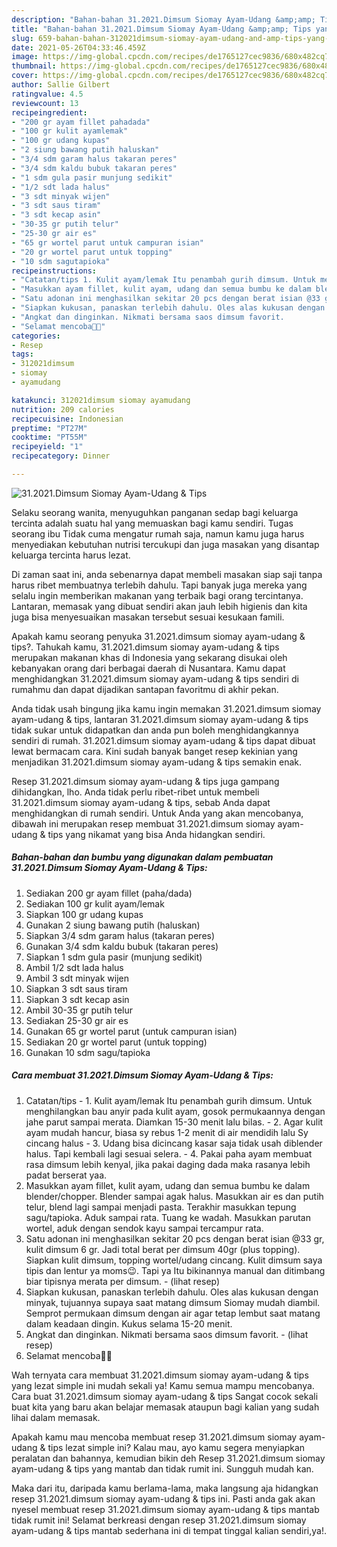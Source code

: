 ```yaml
---
description: "Bahan-bahan 31.2021.Dimsum Siomay Ayam-Udang &amp;amp; Tips yang nikmat dan Mudah Dibuat"
title: "Bahan-bahan 31.2021.Dimsum Siomay Ayam-Udang &amp;amp; Tips yang nikmat dan Mudah Dibuat"
slug: 659-bahan-bahan-312021dimsum-siomay-ayam-udang-and-amp-tips-yang-nikmat-dan-mudah-dibuat
date: 2021-05-26T04:33:46.459Z
image: https://img-global.cpcdn.com/recipes/de1765127cec9836/680x482cq70/312021dimsum-siomay-ayam-udang-tips-foto-resep-utama.jpg
thumbnail: https://img-global.cpcdn.com/recipes/de1765127cec9836/680x482cq70/312021dimsum-siomay-ayam-udang-tips-foto-resep-utama.jpg
cover: https://img-global.cpcdn.com/recipes/de1765127cec9836/680x482cq70/312021dimsum-siomay-ayam-udang-tips-foto-resep-utama.jpg
author: Sallie Gilbert
ratingvalue: 4.5
reviewcount: 13
recipeingredient:
- "200 gr ayam fillet pahadada"
- "100 gr kulit ayamlemak"
- "100 gr udang kupas"
- "2 siung bawang putih haluskan"
- "3/4 sdm garam halus takaran peres"
- "3/4 sdm kaldu bubuk takaran peres"
- "1 sdm gula pasir munjung sedikit"
- "1/2 sdt lada halus"
- "3 sdt minyak wijen"
- "3 sdt saus tiram"
- "3 sdt kecap asin"
- "30-35 gr putih telur"
- "25-30 gr air es"
- "65 gr wortel parut untuk campuran isian"
- "20 gr wortel parut untuk topping"
- "10 sdm sagutapioka"
recipeinstructions:
- "Catatan/tips 1. Kulit ayam/lemak Itu penambah gurih dimsum. Untuk menghilangkan bau anyir pada kulit ayam, gosok permukaannya dengan jahe parut sampai merata. Diamkan 15-30 menit lalu bilas.  2. Agar kulit ayam mudah hancur, biasa sy rebus 1-2 menit di air mendidih lalu Sy cincang halus 3. Udang bisa dicincang kasar saja tidak usah diblender halus. Tapi kembali lagi sesuai selera.  4. Pakai paha ayam membuat rasa dimsum lebih kenyal, jika pakai daging dada maka rasanya lebih padat berserat yaa."
- "Masukkan ayam fillet, kulit ayam, udang dan semua bumbu ke dalam blender/chopper. Blender sampai agak halus. Masukkan air es dan putih telur, blend lagi sampai menjadi pasta. Terakhir masukkan tepung sagu/tapioka. Aduk sampai rata. Tuang ke wadah. Masukkan parutan wortel, aduk dengan sendok kayu sampai tercampur rata."
- "Satu adonan ini menghasilkan sekitar 20 pcs dengan berat isian @33 gr, kulit dimsum 6 gr. Jadi total berat per dimsum 40gr (plus topping). Siapkan kulit dimsum, topping wortel/udang cincang. Kulit dimsum saya tipis dan lentur ya moms😉. Tapi ya Itu bikinannya manual dan ditimbang biar tipisnya merata per dimsum.           (lihat resep)"
- "Siapkan kukusan, panaskan terlebih dahulu. Oles alas kukusan dengan minyak, tujuannya supaya saat matang dimsum Siomay mudah diambil. Semprot permukaan dimsum dengan air agar tetap lembut saat matang dalam keadaan dingin. Kukus selama 15-20 menit."
- "Angkat dan dinginkan. Nikmati bersama saos dimsum favorit.           (lihat resep)"
- "Selamat mencoba🙏😊"
categories:
- Resep
tags:
- 312021dimsum
- siomay
- ayamudang

katakunci: 312021dimsum siomay ayamudang 
nutrition: 209 calories
recipecuisine: Indonesian
preptime: "PT27M"
cooktime: "PT55M"
recipeyield: "1"
recipecategory: Dinner

---
```



![31.2021.Dimsum Siomay Ayam-Udang &amp; Tips](https://img-global.cpcdn.com/recipes/de1765127cec9836/680x482cq70/312021dimsum-siomay-ayam-udang-tips-foto-resep-utama.jpg)

Selaku seorang wanita, menyuguhkan panganan sedap bagi keluarga tercinta adalah suatu hal yang memuaskan bagi kamu sendiri. Tugas seorang ibu Tidak cuma mengatur rumah saja, namun kamu juga harus menyediakan kebutuhan nutrisi tercukupi dan juga masakan yang disantap keluarga tercinta harus lezat.

Di zaman  saat ini, anda sebenarnya dapat membeli masakan siap saji tanpa harus ribet membuatnya terlebih dahulu. Tapi banyak juga mereka yang selalu ingin memberikan makanan yang terbaik bagi orang tercintanya. Lantaran, memasak yang dibuat sendiri akan jauh lebih higienis dan kita juga bisa menyesuaikan masakan tersebut sesuai kesukaan famili. 



Apakah kamu seorang penyuka 31.2021.dimsum siomay ayam-udang &amp; tips?. Tahukah kamu, 31.2021.dimsum siomay ayam-udang &amp; tips merupakan makanan khas di Indonesia yang sekarang disukai oleh kebanyakan orang dari berbagai daerah di Nusantara. Kamu dapat menghidangkan 31.2021.dimsum siomay ayam-udang &amp; tips sendiri di rumahmu dan dapat dijadikan santapan favoritmu di akhir pekan.

Anda tidak usah bingung jika kamu ingin memakan 31.2021.dimsum siomay ayam-udang &amp; tips, lantaran 31.2021.dimsum siomay ayam-udang &amp; tips tidak sukar untuk didapatkan dan anda pun boleh menghidangkannya sendiri di rumah. 31.2021.dimsum siomay ayam-udang &amp; tips dapat dibuat lewat bermacam cara. Kini sudah banyak banget resep kekinian yang menjadikan 31.2021.dimsum siomay ayam-udang &amp; tips semakin enak.

Resep 31.2021.dimsum siomay ayam-udang &amp; tips juga gampang dihidangkan, lho. Anda tidak perlu ribet-ribet untuk membeli 31.2021.dimsum siomay ayam-udang &amp; tips, sebab Anda dapat menghidangkan di rumah sendiri. Untuk Anda yang akan mencobanya, dibawah ini merupakan resep membuat 31.2021.dimsum siomay ayam-udang &amp; tips yang nikamat yang bisa Anda hidangkan sendiri.

<!--inarticleads1-->

##### Bahan-bahan dan bumbu yang digunakan dalam pembuatan 31.2021.Dimsum Siomay Ayam-Udang &amp; Tips:

1. Sediakan 200 gr ayam fillet (paha/dada)
1. Sediakan 100 gr kulit ayam/lemak
1. Siapkan 100 gr udang kupas
1. Gunakan 2 siung bawang putih (haluskan)
1. Siapkan 3/4 sdm garam halus (takaran peres)
1. Gunakan 3/4 sdm kaldu bubuk (takaran peres)
1. Siapkan 1 sdm gula pasir (munjung sedikit)
1. Ambil 1/2 sdt lada halus
1. Ambil 3 sdt minyak wijen
1. Siapkan 3 sdt saus tiram
1. Siapkan 3 sdt kecap asin
1. Ambil 30-35 gr putih telur
1. Sediakan 25-30 gr air es
1. Gunakan 65 gr wortel parut (untuk campuran isian)
1. Sediakan 20 gr wortel parut (untuk topping)
1. Gunakan 10 sdm sagu/tapioka




<!--inarticleads2-->

##### Cara membuat 31.2021.Dimsum Siomay Ayam-Udang &amp; Tips:

1. Catatan/tips - 1. Kulit ayam/lemak Itu penambah gurih dimsum. Untuk menghilangkan bau anyir pada kulit ayam, gosok permukaannya dengan jahe parut sampai merata. Diamkan 15-30 menit lalu bilas.  - 2. Agar kulit ayam mudah hancur, biasa sy rebus 1-2 menit di air mendidih lalu Sy cincang halus - 3. Udang bisa dicincang kasar saja tidak usah diblender halus. Tapi kembali lagi sesuai selera.  - 4. Pakai paha ayam membuat rasa dimsum lebih kenyal, jika pakai daging dada maka rasanya lebih padat berserat yaa.
1. Masukkan ayam fillet, kulit ayam, udang dan semua bumbu ke dalam blender/chopper. Blender sampai agak halus. Masukkan air es dan putih telur, blend lagi sampai menjadi pasta. Terakhir masukkan tepung sagu/tapioka. Aduk sampai rata. Tuang ke wadah. Masukkan parutan wortel, aduk dengan sendok kayu sampai tercampur rata.
1. Satu adonan ini menghasilkan sekitar 20 pcs dengan berat isian @33 gr, kulit dimsum 6 gr. Jadi total berat per dimsum 40gr (plus topping). Siapkan kulit dimsum, topping wortel/udang cincang. Kulit dimsum saya tipis dan lentur ya moms😉. Tapi ya Itu bikinannya manual dan ditimbang biar tipisnya merata per dimsum. -           (lihat resep)
1. Siapkan kukusan, panaskan terlebih dahulu. Oles alas kukusan dengan minyak, tujuannya supaya saat matang dimsum Siomay mudah diambil. Semprot permukaan dimsum dengan air agar tetap lembut saat matang dalam keadaan dingin. Kukus selama 15-20 menit.
1. Angkat dan dinginkan. Nikmati bersama saos dimsum favorit. -           (lihat resep)
1. Selamat mencoba🙏😊




Wah ternyata cara membuat 31.2021.dimsum siomay ayam-udang &amp; tips yang lezat simple ini mudah sekali ya! Kamu semua mampu mencobanya. Cara buat 31.2021.dimsum siomay ayam-udang &amp; tips Sangat cocok sekali buat kita yang baru akan belajar memasak ataupun bagi kalian yang sudah lihai dalam memasak.

Apakah kamu mau mencoba membuat resep 31.2021.dimsum siomay ayam-udang &amp; tips lezat simple ini? Kalau mau, ayo kamu segera menyiapkan peralatan dan bahannya, kemudian bikin deh Resep 31.2021.dimsum siomay ayam-udang &amp; tips yang mantab dan tidak rumit ini. Sungguh mudah kan. 

Maka dari itu, daripada kamu berlama-lama, maka langsung aja hidangkan resep 31.2021.dimsum siomay ayam-udang &amp; tips ini. Pasti anda gak akan nyesel membuat resep 31.2021.dimsum siomay ayam-udang &amp; tips mantab tidak rumit ini! Selamat berkreasi dengan resep 31.2021.dimsum siomay ayam-udang &amp; tips mantab sederhana ini di tempat tinggal kalian sendiri,ya!.

